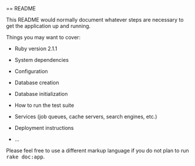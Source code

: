 == README

This README would normally document whatever steps are necessary to get the
application up and running.

Things you may want to cover:

* Ruby version 2.1.1 

* System dependencies

* Configuration

* Database creation

* Database initialization

* How to run the test suite

* Services (job queues, cache servers, search engines, etc.)

* Deployment instructions

* ...


Please feel free to use a different markup language if you do not plan to run
<tt>rake doc:app</tt>.
